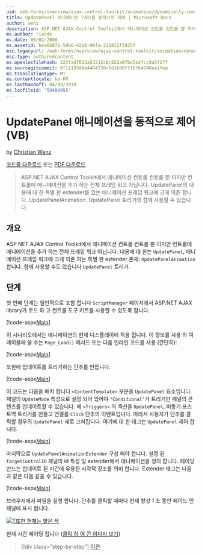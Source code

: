 ```yaml
---
uid: web-forms/overview/ajax-control-toolkit/animation/dynamically-controlling-updatepanel-animations-vb
title: UpdatePanel 애니메이션 (VB)을 동적으로 제어 | Microsoft Docs
author: wenz
description: ASP.NET AJAX Control Toolkit에서 애니메이션 컨트롤 컨트롤 뿐 이지만 컨트롤에 애니메이션을 추가 하는 전체 프레임 워크 아닙니다. 내용에 대 한 프로그램...
ms.author: riande
ms.date: 06/02/2008
ms.assetid: bea66072-59b6-42b4-98fa-211812f5925f
msc.legacyurl: /web-forms/overview/ajax-control-toolkit/animation/dynamically-controlling-updatepanel-animations-vb
msc.type: authoredcontent
ms.openlocfilehash: 223fad7013a53212c0c822a87bd3e2fcc0a5f17f
ms.sourcegitcommit: 0f1119340e4464720cfd16d0ff15764746ea1fea
ms.translationtype: MT
ms.contentlocale: ko-KR
ms.lasthandoff: 04/09/2019
ms.locfileid: "59408955"
---
```

# <a name="dynamically-controlling-updatepanel-animations-vb"></a>UpdatePanel 애니메이션을 동적으로 제어(VB)

by [Christian Wenz](https://github.com/wenz)

[코드를 다운로드](http://download.microsoft.com/download/9/3/f/93f8daea-bebd-4821-833b-95205389c7d0/UpdatePanelAnimation2.vb.zip) 또는 [PDF 다운로드](http://download.microsoft.com/download/b/6/a/b6ae89ee-df69-4c87-9bfb-ad1eb2b23373/updatepanelanimation2VB.pdf)

> ASP.NET AJAX Control Toolkit에서 애니메이션 컨트롤 컨트롤 뿐 이지만 컨트롤에 애니메이션을 추가 하는 전체 프레임 워크 아닙니다. UpdatePanel의 내용에 대 한 특별 한 extender를 있는 애니메이션 프레임 워크에 크게 의존 합니다. UpdatePanelAnimation. UpdatePanel 트리거와 함께 사용할 수 있습니다.


## <a name="overview"></a>개요

ASP.NET AJAX Control Toolkit에서 애니메이션 컨트롤 컨트롤 뿐 이지만 컨트롤에 애니메이션을 추가 하는 전체 프레임 워크 아닙니다. 내용에 대 한는 `UpdatePanel`, 애니메이션 프레임 워크에 크게 의존 하는 특별 한 extender 존재: `UpdatePanelAnimation`합니다. 함께 사용할 수도 있습니다 `UpdatePanel` 트리거.

## <a name="steps"></a>단계

첫 번째 단계는 일반적으로 포함 합니다 `ScriptManager` 페이지에서 ASP.NET AJAX library가 로드 하 고 컨트롤 도구 키트를 사용할 수 있도록 합니다.


[!code-aspx[Main](dynamically-controlling-updatepanel-animations-vb/samples/sample1.aspx)]

이 시나리오에서는 애니메이션의 현재 디스플레이에 적용 됩니다. 이 정보를 사용 하 여 레이블에 쓸 수는 `Page_Load()` 메서드 또는 다음 인라인 코드를 사용 (간단히):


[!code-aspx[Main](dynamically-controlling-updatepanel-animations-vb/samples/sample2.aspx)]

또한에 업데이트를 트리거하는 단추를 만듭니다.


[!code-aspx[Main](dynamically-controlling-updatepanel-animations-vb/samples/sample3.aspx)]

이 코드는 다음을 배치 합니다 `<ContentTemplate>` 부분을 `UpdatePanel` 요소입니다. 패널의 `UpdateMode` 특성으로 설정 되어 있어야 `"Conditional"`가 트리거만 패널의 콘텐츠를 업데이트할 수 있습니다. 에 `<Triggers>` 의 섹션을 `UpdatePanel`, 비동기 포스트백 트리거를 만들고 연결를 `Click` 단추의 이벤트입니다. 따라서 사용자가 단추를 클릭할 경우의 `UpdatePanel` 새로 고쳐집니다. 여기에 대 한 태그는 `UpdatePanel` 제어 합니다.


[!code-aspx[Main](dynamically-controlling-updatepanel-animations-vb/samples/sample4.aspx)]

마지막으로 `UpdatePanelAnimationExtender` 구성 해야 합니다. 설정 된 `TargetControlID` 패널의 id 특성 및 extender에서 애니메이션을 정의 합니다. 페이딩 만드는 업데이트 된 시간에 유용한 시각적 강조를 의미 합니다. Extender 태그는 다음과 같은 다음 같을 수 있습니다.


[!code-aspx[Main](dynamically-controlling-updatepanel-animations-vb/samples/sample5.aspx)]

브라우저에서 파일을 실행 합니다. 단추를 클릭할 때마다 현재 항상 1 초 동안 페이드 인 패널에 표시 됩니다.


[![T또한 현재는 옅은 색](dynamically-controlling-updatepanel-animations-vb/_static/image2.png)](dynamically-controlling-updatepanel-animations-vb/_static/image1.png)

현재 시간 페이딩 됩니다 ([클릭 하 여 큰 이미지 보기](dynamically-controlling-updatepanel-animations-vb/_static/image3.png))

> [!div class="step-by-step"]
> [이전](animating-an-updatepanel-control-vb.md)
